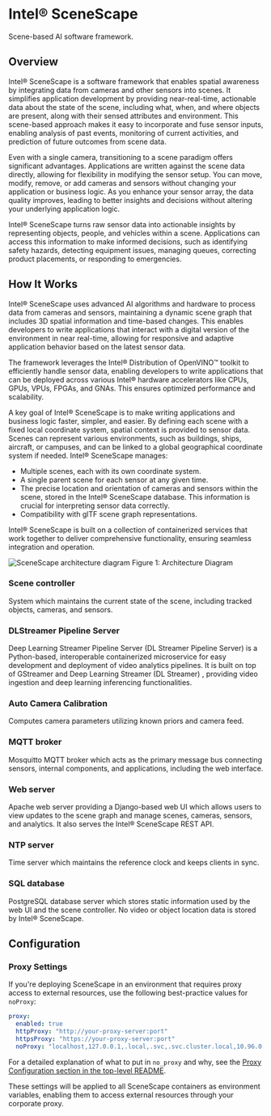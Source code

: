 # Intel® SceneScape

Scene-based AI software framework.

## Overview

Intel® SceneScape is a software framework that enables spatial awareness by integrating data from cameras and other sensors into scenes. It simplifies application development by providing near-real-time, actionable data about the state of the scene, including what, when, and where objects are present, along with their sensed attributes and environment. This scene-based approach makes it easy to incorporate and fuse sensor inputs, enabling analysis of past events, monitoring of current activities, and prediction of future outcomes from scene data.

Even with a single camera, transitioning to a scene paradigm offers significant advantages. Applications are written against the scene data directly, allowing for flexibility in modifying the sensor setup. You can move, modify, remove, or add cameras and sensors without changing your application or business logic. As you enhance your sensor array, the data quality improves, leading to better insights and decisions without altering your underlying application logic.

Intel® SceneScape turns raw sensor data into actionable insights by representing objects, people, and vehicles within a scene. Applications can access this information to make informed decisions, such as identifying safety hazards, detecting equipment issues, managing queues, correcting product placements, or responding to emergencies.

## How It Works

Intel® SceneScape uses advanced AI algorithms and hardware to process data from cameras and sensors, maintaining a dynamic scene graph that includes 3D spatial information and time-based changes. This enables developers to write applications that interact with a digital version of the environment in near real-time, allowing for responsive and adaptive application behavior based on the latest sensor data.

The framework leverages the Intel® Distribution of OpenVINO™ toolkit to efficiently handle sensor data, enabling developers to write applications that can be deployed across various Intel® hardware accelerators like CPUs, GPUs, VPUs, FPGAs, and GNAs. This ensures optimized performance and scalability.

A key goal of Intel® SceneScape is to make writing applications and business logic faster, simpler, and easier. By defining each scene with a fixed local coordinate system, spatial context is provided to sensor data. Scenes can represent various environments, such as buildings, ships, aircraft, or campuses, and can be linked to a global geographical coordinate system if needed. Intel® SceneScape manages:

- Multiple scenes, each with its own coordinate system.
- A single parent scene for each sensor at any given time.
- The precise location and orientation of cameras and sensors within the scene, stored in the Intel® SceneScape database. This information is crucial for interpreting sensor data correctly.
- Compatibility with glTF scene graph representations.

Intel® SceneScape is built on a collection of containerized services that work together to deliver comprehensive functionality, ensuring seamless integration and operation.

![SceneScape architecture diagram](https://github.com/open-edge-platform/scenescape/blob/release-1.4.0/docs/user-guide/images/architecture.png)
Figure 1: Architecture Diagram

### Scene controller

System which maintains the current state of the scene, including tracked objects, cameras, and sensors.

### DLStreamer Pipeline Server

Deep Learning Streamer Pipeline Server (DL Streamer Pipeline Server) is a Python-based, interoperable containerized microservice for easy development and deployment of video analytics pipelines. It is built on top of GStreamer and Deep Learning Streamer (DL Streamer) , providing video ingestion and deep learning inferencing functionalities.

### Auto Camera Calibration

Computes camera parameters utilizing known priors and camera feed.

### MQTT broker

Mosquitto MQTT broker which acts as the primary message bus connecting sensors, internal components, and applications, including the web interface.

### Web server

Apache web server providing a Django-based web UI which allows users to view updates to the scene graph and manage scenes, cameras, sensors, and analytics. It also serves the Intel® SceneScape REST API.

### NTP server

Time server which maintains the reference clock and keeps clients in sync.

### SQL database

PostgreSQL database server which stores static information used by the web UI and the scene controller. No video or object location data is stored by Intel® SceneScape.

## Configuration

### Proxy Settings

If you're deploying SceneScape in an environment that requires proxy access to external resources, use the following best-practice values for `noProxy`:

```yaml
proxy:
  enabled: true
  httpProxy: "http://your-proxy-server:port"
  httpsProxy: "https://your-proxy-server:port"
  noProxy: "localhost,127.0.0.1,.local,.svc,.svc.cluster.local,10.96.0.0/12,10.244.0.0/16,172.17.0.0/16"
```

For a detailed explanation of what to put in `no_proxy` and why, see the [Proxy Configuration section in the top-level README](../README.md#proxy-configuration).

These settings will be applied to all SceneScape containers as environment variables, enabling them to access external resources through your corporate proxy.
